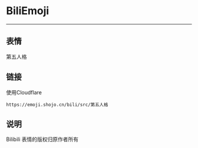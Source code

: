 # BiliEmoji
---
## 表情
第五人格
## 链接
使用Cloudflare
```
https://emoji.shojo.cn/bili/src/第五人格
```
## 说明
Bilibili 表情的版权归原作者所有
